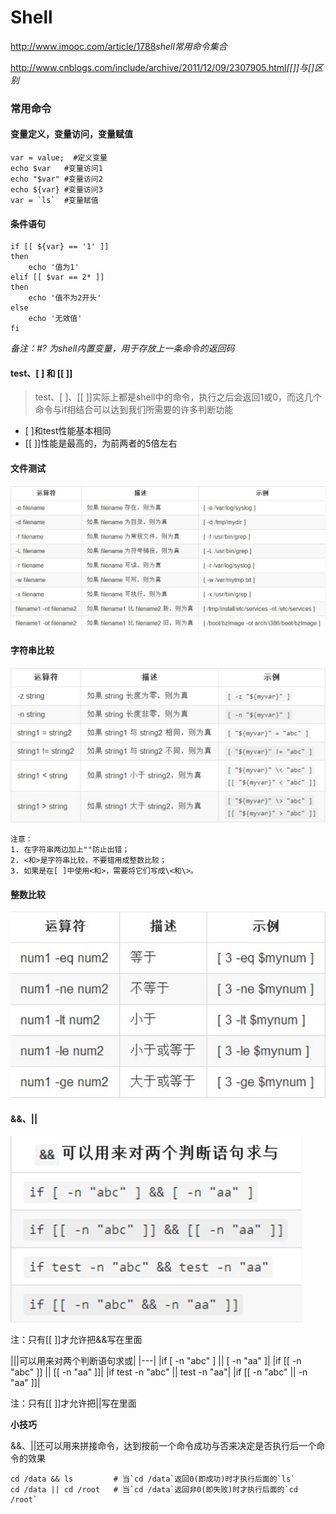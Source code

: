 # Shell

<http://www.imooc.com/article/1788>*shell常用命令集合*

<http://www.cnblogs.com/include/archive/2011/12/09/2307905.html>*[[]]与[]区别*

### 常用命令
#### 变量定义，变量访问，变量赋值
```shell
var = value;  #定义变量
echo $var 	#变量访问1
echo "$var"	#变量访问2
echo ${var}	#变量访问3
var = `ls`	#变量赋值
```
#### 条件语句
```shell
if [[ ${var} == '1' ]]
then
	echo '值为1'
elif [[ $var == 2* ]]
then
	echo '值不为2开头'
else
	echo '无效值'
fi
```

*备注：#? 为shell内置变量，用于存放上一条命令的返回码*

#### test、[ ] 和 [[ ]] 

> test、[ ]、[[ ]]实际上都是shell中的命令，执行之后会返回1或0，而这几个命令与if相结合可以达到我们所需要的许多判断功能
+ [ ]和test性能基本相同
+ [[ ]]性能是最高的，为前两者的5倍左右

#### 文件测试

![文件测试运算符规则](imgs/filetest.jpg)

#### 字符串比较

![字符串比较](imgs/stringtest.png)

	注意：
	1. 在字符串两边加上""防止出错；
	2. <和>是字符串比较，不要错用成整数比较；
	3. 如果是在[ ]中使用<和>，需要将它们写成\<和\>。

#### 整数比较

![两个整数进行比较](imgs/integertest.png)

#### &&、||

![逻辑操作比较](imgs/logicaltest.png)

注：只有[[ ]]才允许把&&写在里面

|\|\|可以用来对两个判断语句求或| |---| |if [ -n "abc" ] \|\| [ -n "aa" ]| |if [[ -n "abc" ]] \|\| [[ -n "aa" ]]| |if test -n "abc" \|\| test -n "aa"| |if [[ -n "abc" \|\| -n "aa" ]]|

注：只有[[ ]]才允许把||写在里面


**小技巧**

&&、||还可以用来拼接命令，达到按前一个命令成功与否来决定是否执行后一个命令的效果

```shell
cd /data && ls         # 当`cd /data`返回0(即成功)时才执行后面的`ls`
cd /data || cd /root   # 当`cd /data`返回非0(即失败)时才执行后面的`cd /root`
```





